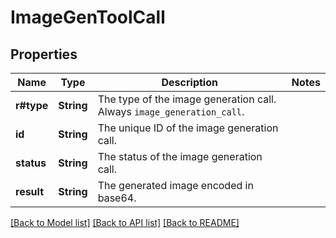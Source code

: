 # ImageGenToolCall

## Properties

Name | Type | Description | Notes
------------ | ------------- | ------------- | -------------
**r#type** | **String** | The type of the image generation call. Always `image_generation_call`.  | 
**id** | **String** | The unique ID of the image generation call.  | 
**status** | **String** | The status of the image generation call.  | 
**result** | **String** | The generated image encoded in base64.  | 

[[Back to Model list]](../README.md#documentation-for-models) [[Back to API list]](../README.md#documentation-for-api-endpoints) [[Back to README]](../README.md)


